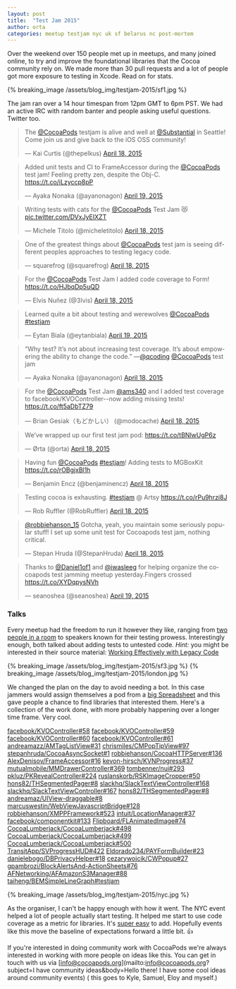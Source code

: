 ```yaml
---
layout: post
title:  "Test Jam 2015"
author: orta
categories: meetup testjam nyc uk sf belarus nc post-mortem
---
```


Over the weekend over 150 people met up in meetups, and many joined online, to try and improve the foundational libraries that the Cocoa community rely on.  We made more than 30 pull requests and a lot of people got more exposure to testing in Xcode. Read on for stats.
  
<!-- more -->

{% breaking_image /assets/blog_img/testjam-2015/sf1.jpg %}

The jam ran over a 14 hour timespan from 12pm GMT to 6pm PST. We had an active IRC with random banter and people asking useful questions. Twitter too.

<div class="col-md-6">
<blockquote class="twitter-tweet" lang="en"><p>The <a href="https://twitter.com/CocoaPods">@CocoaPods</a> testjam is alive and well at <a href="https://twitter.com/Substantial">@Substantial</a> in Seattle! Come join us and give back to the iOS OSS community!</p>&mdash; Kai Curtis (@thepelkus) <a href="https://twitter.com/thepelkus/status/589479820028825601">April 18, 2015</a></blockquote>

<blockquote class="twitter-tweet" lang="en"><p>Added unit tests and CI to FrameAccessor during the <a href="https://twitter.com/CocoaPods">@CocoaPods</a> test jam! Feeling pretty zen, despite the Obj-C. <a href="https://t.co/iLzyccp8pP">https://t.co/iLzyccp8pP</a></p>&mdash; Ayaka Nonaka (@ayanonagon) <a href="https://twitter.com/ayanonagon/status/589580552488886272">April 19, 2015</a></blockquote>

<blockquote class="twitter-tweet" lang="en"><p>Writing tests with cats for the <a href="https://twitter.com/CocoaPods">@CocoaPods</a> Test Jam 😻 <a href="http://t.co/DVxJyEIXZT">pic.twitter.com/DVxJyEIXZT</a></p>&mdash; Michele Titolo (@micheletitolo) <a href="https://twitter.com/micheletitolo/status/589553068502450176">April 18, 2015</a></blockquote>

<blockquote class="twitter-tweet" lang="en"><p>One of the greatest things about <a href="https://twitter.com/CocoaPods">@CocoaPods</a> test jam is seeing different peoples approaches to testing legacy code.</p>&mdash; squarefrog (@squarefrog) <a href="https://twitter.com/squarefrog/status/589561399782825986">April 18, 2015</a></blockquote> 

<blockquote class="twitter-tweet" lang="en"><p>For the <a href="https://twitter.com/CocoaPods">@CocoaPods</a> Test Jam I added code coverage to Form! &#10;&#10;<a href="https://t.co/HJbqDp5uQD">https://t.co/HJbqDp5uQD</a></p>&mdash; Elvis Nuñez (@3lvis) <a href="https://twitter.com/3lvis/status/589540740956614656">April 18, 2015</a></blockquote>

<blockquote class="twitter-tweet" lang="en"><p>Learned quite a bit about testing and werewolves <a href="https://twitter.com/CocoaPods">@CocoaPods</a> <a href="https://twitter.com/hashtag/testjam?src=hash">#testjam</a></p>&mdash; Eytan Biala (@eytanbiala) <a href="https://twitter.com/eytanbiala/status/589637914872717312">April 19, 2015</a></blockquote> 

</div>

<div class="col-md-6">

<blockquote class="twitter-tweet" lang="en"><p>“Why test? It’s not about increasing test coverage. It’s about empowering the ability to change the code.” —<a href="https://twitter.com/qcoding">@qcoding</a> <a href="https://twitter.com/CocoaPods">@CocoaPods</a> test jam</p>&mdash; Ayaka Nonaka (@ayanonagon) <a href="https://twitter.com/ayanonagon/status/589508623874658305">April 18, 2015</a></blockquote>

<blockquote class="twitter-tweet" lang="en"><p>For the <a href="https://twitter.com/CocoaPods">@CocoaPods</a> Test Jam <a href="https://twitter.com/ams340">@ams340</a> and I added test coverage to facebook/KVOController--now adding missing tests! <a href="https://t.co/ft5aDbTZ79">https://t.co/ft5aDbTZ79</a></p>&mdash; Brian Gesiak（もどかしい） (@modocache) <a href="https://twitter.com/modocache/status/589466423963078657">April 18, 2015</a></blockquote>

<blockquote class="twitter-tweet" lang="en"><p>We’ve wrapped up our first test jam pod: <a href="https://t.co/tBNlwUgP6z">https://t.co/tBNlwUgP6z</a></p>&mdash; Ørta (@orta) <a href="https://twitter.com/orta/status/589449038669418496">April 18, 2015</a></blockquote> 

<blockquote class="twitter-tweet" lang="en"><p>Having fun <a href="https://twitter.com/CocoaPods">@CocoaPods</a> <a href="https://twitter.com/hashtag/testjam?src=hash">#testjam</a>! Adding tests to MGBoxKit <a href="https://t.co/rOBgjxBl1h">https://t.co/rOBgjxBl1h</a></p>&mdash; Benjamin Encz (@benjaminencz) <a href="https://twitter.com/benjaminencz/status/589573207532810240">April 18, 2015</a></blockquote> 

<blockquote class="twitter-tweet" lang="en"><p>Testing cocoa is exhausting. <a href="https://twitter.com/hashtag/testjam?src=hash">#testjam</a> @ Artsy <a href="https://t.co/rPu9hrzi8J">https://t.co/rPu9hrzi8J</a></p>&mdash; Rob Ruffler (@RobRuffler) <a href="https://twitter.com/RobRuffler/status/589481166786400257">April 18, 2015</a></blockquote> 

<blockquote class="twitter-tweet" lang="en"><p><a href="https://twitter.com/robbiehanson_15">@robbiehanson_15</a> Gotcha, yeah, you maintain some seriously popular stuff! I set up some unit test for Cocoapods test jam, nothing critical.</p>&mdash; Stepan Hruda (@StepanHruda) <a href="https://twitter.com/StepanHruda/status/589544797431603200">April 18, 2015</a></blockquote>

<blockquote class="twitter-tweet" lang="en"><p>Thanks to <a href="https://twitter.com/Daniel1of1">@Daniel1of1</a> and <a href="https://twitter.com/iwasleeg">@iwasleeg</a> for helping organize the cocoapods test jamming meetup yesterday.Fingers crossed <a href="https://t.co/XYDqpysNVh">https://t.co/XYDqpysNVh</a></p>&mdash; seanoshea (@seanoshea) <a href="https://twitter.com/seanoshea/status/589830688024702976">April 19, 2015</a>
</blockquote>

</div>

### Talks
Every meetup had the freedom to run it however they like, ranging from [two people in a room](https://twitter.com/thepelkus/status/589886508695355392) to speakers known for their testing prowess. Interestingly enough, both talked about adding tests to untested code. *Hint:* you might be interested in their source material: [Working Effectively with Legacy Code](http://www.amazon.com/Working-Effectively-Legacy-Michael-Feathers/dp/0131177052)
  
{% breaking_image /assets/blog_img/testjam-2015/sf3.jpg %}
{% breaking_image /assets/blog_img/testjam-2015/london.jpg %}  

We changed the plan on the day to avoid needing a bot. In this case jammers would assign themselves a pod from a [big Spreadsheet](https://docs.google.com/spreadsheets/d/1JKfCpPMInru5i_vjHcfhPRQEtGT6p7YQx1kYJwKwx6s/edit) and this gave people a chance to find libraries that interested them. Here's a collection of the work done, with more probably happening over a longer time frame. Very cool.

[facebook/KVOController#58](https://github.com/facebook/KVOController/pull/58)
[facebook/KVOController#59](https://github.com/facebook/KVOController/pull/59)
[facebook/KVOController#60](https://github.com/facebook/KVOController/pull/60)
[facebook/KVOController#61](https://github.com/facebook/KVOController/pull/61)
[andreamazz/AMTagListView#31](https://github.com/andreamazz/AMTagListView/pull/31)
[chrismiles/CMPopTipView#97](https://github.com/chrismiles/CMPopTipView/pull/97)
[stepanhruda/CocoaAsyncSocket#1](https://github.com/stepanhruda/CocoaAsyncSocket/pull/1)
[robbiehanson/CocoaHTTPServer#136](https://github.com/robbiehanson/CocoaHTTPServer/pull/136)
[AlexDenisov/FrameAccessor#16](https://github.com/AlexDenisov/FrameAccessor/pull/16)
[kevon-hirsch/KVNProgress#37](https://github.com/kevin-hirsch/KVNProgress/pull/37)
[mutualmobile/MMDrawerController#369](https://github.com/mutualmobile/MMDrawerController/pull/369)
[tombenner/nui#293](https://github.com/tombenner/nui/pull/293)
[pkluz/PKRevealController#224](https://github.com/pkluz/PKRevealController/pull/224)
[ruslanskorb/RSKImageCropper#50](https://github.com/ruslanskorb/RSKImageCropper/pull/50)
[hons82/THSegmentedPager#8](https://github.com/hons82/THSegmentedPager/pull/8)
[slackhq/SlackTextViewController#168](https://github.com/slackhq/SlackTextViewController/pull/168)
[slackhq/SlackTextViewController#167](https://github.com/slackhq/SlackTextViewController/pull/167)
[hons82/THSegmentedPager#8](https://github.com/hons82/THSegmentedPager/pull/8)
[andreamaz/UIView-draggable#8](https://github.com/andreamazz/UIView-draggable/pull/8)
[marcuswestin/WebViewJavascriptBridge#128](https://github.com/marcuswestin/WebViewJavascriptBridge/pull/128)
[robbiehanson/XMPPFramework#523](https://github.com/robbiehanson/XMPPFramework/pull/523)
[intuit/LocationManager#37](https://github.com/intuit/LocationManager/pull/37)
[facebook/componentkit#133](https://github.com/facebook/componentkit/pull/133)
[Flipboard/FLAnimatedImage#74](https://github.com/Flipboard/FLAnimatedImage/pull/74)
[CocoaLumberjack/CocoaLumberjack#498](https://github.com/CocoaLumberjack/CocoaLumberjack/pull/498)
[CocoaLumberjack/CocoaLumberjack#499](https://github.com/CocoaLumberjack/CocoaLumberjack/pull/499)
[CocoaLumberjack/CocoaLumberjack#500](https://github.com/CocoaLumberjack/CocoaLumberjack/pull/500)
[TransitApp/SVProgressHUD#422](https://github.com/TransitApp/SVProgressHUD/pull/422)
[Eldorado234/PAYFormBuilder#23](https://github.com/Eldorado234/PAYFormBuilder/pull/23)
[danielebogo/DBPrivacyHelper#18](https://github.com/danielebogo/DBPrivacyHelper/pull/18)
[cezarywojcik/CWPopup#27](https://github.com/cezarywojcik/CWPopup/pull/27)
[gpambrozi/BlockAlertsAnd-ActionSheets#76](https://github.com/gpambrozio/BlockAlertsAnd-ActionSheets/pull/76)
[AFNetworking/AFAmazonS3Manager#88](https://github.com/AFNetworking/AFAmazonS3Manager/pull/88)
[taiheng/BEMSimpleLineGraph#testjam](https://github.com/taiheng/BEMSimpleLineGraph/commits/testjam)

{% breaking_image /assets/blog_img/testjam-2015/nyc.jpg %}

As the organiser, I can't be happy enough with how it went. The NYC event helped a lot of people actually start testing. It helped me start to use code coverage as a metric for libraries. It's [super easy](https://github.com/orta/LocationManager/commit/6c240f4e62ca541c987f41cb956db5c5ed848cdf) to add. Hopefully events like this move the baseline of expectations forward a little bit. 👍

If you're interested in doing community work with CocoaPods we're always interested in working with more people on ideas like this. You can get in touch with us via [info@cocoapods.org](mailto:info@cocoapods.org?subject=I have community ideas&body=Hello there! I have some cool ideas around community events) ( this goes to Kyle, Samuel, Eloy and myself.)
